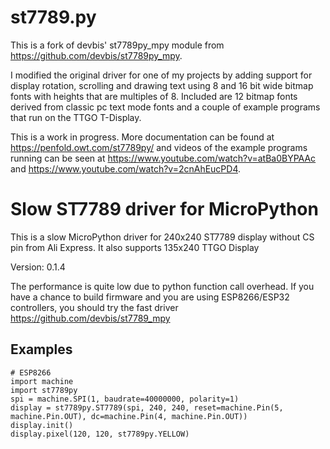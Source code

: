 st7789.py
=========

This is a fork of devbis' st7789py_mpy module from
https://github.com/devbis/st7789py_mpy.

I modified the original driver for one of my projects by adding support for
display rotation, scrolling and drawing text using 8 and 16 bit wide bitmap
fonts with heights that are multiples of 8.  Included are 12 bitmap fonts
derived from classic pc text mode fonts and a couple of example
programs that run on the TTGO T-Display.

This is a work in progress. More documentation can be found at
https://penfold.owt.com/st7789py/ and videos of the example programs running 
can be seen at https://www.youtube.com/watch?v=atBa0BYPAAc and 
https://www.youtube.com/watch?v=2cnAhEucPD4.

Slow ST7789 driver for MicroPython
==================================

This is a slow MicroPython driver for 240x240 ST7789 display without CS pin
from Ali Express. It also supports 135x240 TTGO Display



Version: 0.1.4

The performance is quite low due to python function call overhead.
If you have a chance to build firmware and you are using
ESP8266/ESP32 controllers, you should try the fast driver
https://github.com/devbis/st7789_mpy

Examples
--------

    # ESP8266
    import machine
    import st7789py
    spi = machine.SPI(1, baudrate=40000000, polarity=1)
    display = st7789py.ST7789(spi, 240, 240, reset=machine.Pin(5, machine.Pin.OUT), dc=machine.Pin(4, machine.Pin.OUT))
    display.init()
    display.pixel(120, 120, st7789py.YELLOW)

